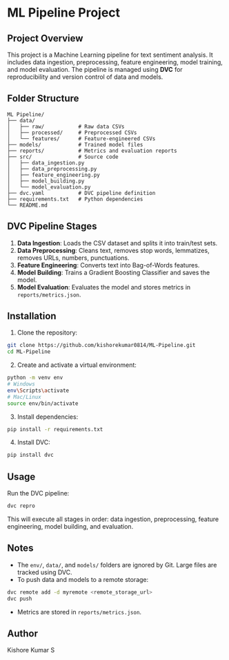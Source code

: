 # ML Pipeline Project

## Project Overview

This project is a Machine Learning pipeline for text sentiment analysis. It includes data ingestion, preprocessing, feature engineering, model training, and model evaluation. The pipeline is managed using **DVC** for reproducibility and version control of data and models.

## Folder Structure

```
ML Pipeline/
├── data/
│   ├── raw/           # Raw data CSVs
│   ├── processed/     # Preprocessed CSVs
│   └── features/      # Feature-engineered CSVs
├── models/            # Trained model files
├── reports/           # Metrics and evaluation reports
├── src/               # Source code
│   ├── data_ingestion.py
│   ├── data_preprocessing.py
│   ├── feature_engineering.py
│   ├── model_building.py
│   └── model_evaluation.py
├── dvc.yaml           # DVC pipeline definition
├── requirements.txt   # Python dependencies
└── README.md
```

## DVC Pipeline Stages

1. **Data Ingestion**: Loads the CSV dataset and splits it into train/test sets.
2. **Data Preprocessing**: Cleans text, removes stop words, lemmatizes, removes URLs, numbers, punctuations.
3. **Feature Engineering**: Converts text into Bag-of-Words features.
4. **Model Building**: Trains a Gradient Boosting Classifier and saves the model.
5. **Model Evaluation**: Evaluates the model and stores metrics in `reports/metrics.json`.

## Installation

1. Clone the repository:

```bash
git clone https://github.com/kishorekumar0814/ML-Pipeline.git
cd ML-Pipeline
```

2. Create and activate a virtual environment:

```bash
python -m venv env
# Windows
env\Scripts\activate
# Mac/Linux
source env/bin/activate
```

3. Install dependencies:

```bash
pip install -r requirements.txt
```

4. Install DVC:

```bash
pip install dvc
```

## Usage

Run the DVC pipeline:

```bash
dvc repro
```

This will execute all stages in order: data ingestion, preprocessing, feature engineering, model building, and evaluation.

## Notes

* The `env/`, `data/`, and `models/` folders are ignored by Git. Large files are tracked using DVC.
* To push data and models to a remote storage:

```bash
dvc remote add -d myremote <remote_storage_url>
dvc push
```

* Metrics are stored in `reports/metrics.json`.

## Author

Kishore Kumar S
